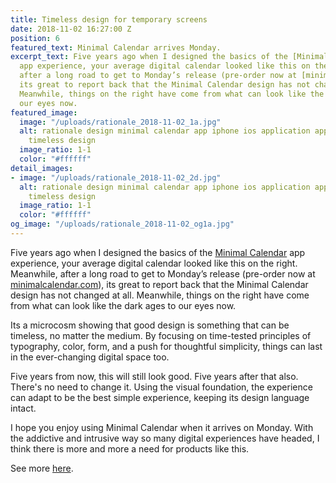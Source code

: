 ```yaml
---
title: Timeless design for temporary screens
date: 2018-11-02 16:27:00 Z
position: 6
featured_text: Minimal Calendar arrives Monday.
excerpt_text: Five years ago when I designed the basics of the [Minimal Calendar](http://minimalcalendar.com)
  app experience, your average digital calendar looked like this on the right. Meanwhile,
  after a long road to get to Monday’s release (pre-order now at [minimalcalendar.com](http://minimalcalendar.com)!),
  its great to report back that the Minimal Calendar design has not changed at all.
  Meanwhile, things on the right have come from what can look like the dark ages to
  our eyes now.
featured_image:
  image: "/uploads/rationale_2018-11-02_1a.jpg"
  alt: rationale design minimal calendar app iphone ios application app less but better
    timeless design
  image_ratio: 1-1
  color: "#ffffff"
detail_images:
- image: "/uploads/rationale_2018-11-02_2d.jpg"
  alt: rationale design minimal calendar app iphone ios application app less but better
    timeless design
  image_ratio: 1-1
  color: "#ffffff"
og_image: "/uploads/rationale_2018-11-02_og1a.jpg"
---
```


Five years ago when I designed the basics of the [Minimal Calendar](http://minimalcalendar.com) app experience, your average digital calendar looked like this on the right. Meanwhile, after a long road to get to Monday’s release (pre-order now at [minimalcalendar.com](http://minimalcalendar.com)), its great to report back that the Minimal Calendar design has not changed at all. Meanwhile, things on the right have come from what can look like the dark ages to our eyes now.

Its a microcosm showing that good design is something that can be timeless, no matter the medium. By focusing on time-tested principles of typography, color, form, and a push for thoughtful simplicity, things can last in the ever-changing digital space too.

Five years from now, this will still look good. Five years after that also. There's no need to change it. Using the visual foundation, the experience can adapt to be the best simple experience, keeping its design language intact.

I hope you enjoy using Minimal Calendar when it arrives on Monday. With the addictive and intrusive way so many digital experiences have headed, I think there is more and more a need for products like this.

See more [here](https://rationale-design.com/our-work/minimal-calendar/).